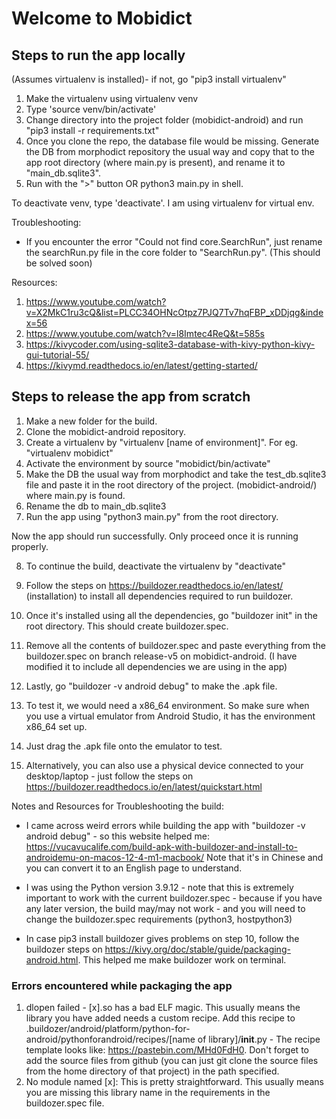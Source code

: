# Welcome to Mobidict

## Steps to run the app locally

(Assumes virtualenv is installed)- if not, go "pip3 install virtualenv"

1. Make the virtualenv using virtualenv venv
2. Type 'source venv/bin/activate'
3. Change directory into the project folder (mobidict-android) and run "pip3 install -r requirements.txt"
4. Once you clone the repo, the database file would be missing. Generate the DB from morphodict repository the usual way and copy that to the app root directory (where main.py is present), and rename it to "main_db.sqlite3".
5. Run with the ">" button OR python3 main.py in shell.

To deactivate venv, type 'deactivate'. I am using virtualenv for virtual env.

Troubleshooting:
- If you encounter the error "Could not find core.SearchRun", just rename the searchRun.py file in the core folder to "SearchRun.py". (This should be solved soon)

Resources:
1. https://www.youtube.com/watch?v=X2MkC1ru3cQ&list=PLCC34OHNcOtpz7PJQ7Tv7hqFBP_xDDjqg&index=56
2. https://www.youtube.com/watch?v=l8Imtec4ReQ&t=585s
3. https://kivycoder.com/using-sqlite3-database-with-kivy-python-kivy-gui-tutorial-55/
4. https://kivymd.readthedocs.io/en/latest/getting-started/

## Steps to release the app from scratch

1. Make a new folder for the build.
2. Clone the mobidict-android repository.
3. Create a virtualenv by "virtualenv [name of environment]". For eg. "virtualenv mobidict"
4. Activate the environment by source "mobidict/bin/activate"
5. Make the DB the usual way from morphodict and take the test_db.sqlite3 file and paste it in the root directory of the project. (mobidict-android/) where main.py is found.
6. Rename the db to main_db.sqlite3
7. Run the app using "python3 main.py" from the root directory. 

Now the app should run successfully. Only proceed once it is running properly.

8. To continue the build, deactivate the virtualenv by "deactivate"
9. Follow the steps on https://buildozer.readthedocs.io/en/latest/ (installation) to install all dependencies required to run buildozer.
10. Once it's installed using all the dependencies, go "buildozer init" in the root directory. This should create buildozer.spec.
11. Remove all the contents of buildozer.spec and paste everything from the buildozer.spec on branch release-v5 on mobidict-android. (I have modified it to include all dependencies we are using in the app)
12. Lastly, go "buildozer -v android debug" to make the .apk file.
13. To test it, we would need a x86_64 environment. So make sure when you use a virtual emulator from Android Studio, it has the environment x86_64 set up. 
14. Just drag the .apk file onto the emulator to test. 

15. Alternatively, you can also use a physical device connected to your desktop/laptop - just follow the steps on https://buildozer.readthedocs.io/en/latest/quickstart.html

Notes and Resources for Troubleshooting the build:
- I came across weird errors while building the app with "buildozer -v android debug" - so this website helped me:
https://vucavucalife.com/build-apk-with-buildozer-and-install-to-androidemu-on-macos-12-4-m1-macbook/
Note that it's in Chinese and you can convert it to an English page to understand.

- I was using the Python version 3.9.12 - note that this is extremely important to work with the current buildozer.spec - because if you have any later version, the build may/may not work - and you will need to change the buildozer.spec requirements (python3, hostpython3)
- In case pip3 install buildozer gives problems on step 10, follow the buildozer steps on https://kivy.org/doc/stable/guide/packaging-android.html. This helped me make buildozer work on terminal.

### Errors encountered while packaging the app
1. dlopen failed - [x].so has a bad ELF magic. This usually means the library you have added needs a custom recipe. Add this recipe to .buildozer/android/platform/python-for-android/pythonforandroid/recipes/[name of library]/__init__.py - The recipe template looks like: https://pastebin.com/MHd0FdH0. Don't forget to add the source files from github (you can just git clone the source files from the home directory of that project) in the path specified.
2. No module named [x]: This is pretty straightforward. This usually means you are missing this library name in the requirements in the buildozer.spec file. 
